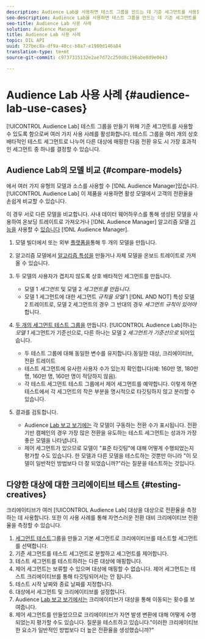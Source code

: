 ```yaml
---
description: Audience Lab을 사용하면 테스트 그룹을 만드는 데 기준 세그먼트를 사용할 수 있으므로 몇 가지 사용 사례를 활용할 수 있습니다. 테스트 그룹을 여러 개의 상호 배타적인 테스트 세그먼트로 나누어 다른 대상에 매핑한 다음 전환 유도 시 가장 효과적인 세그먼트 중 하나를 결정할 수 있습니다.
seo-description: Audience Lab을 사용하면 테스트 그룹을 만드는 데 기준 세그먼트를 사용할 수 있으므로 몇 가지 사용 사례를 활용할 수 있습니다. 테스트 그룹을 여러 개의 상호 배타적인 테스트 세그먼트로 나누어 다른 대상에 매핑한 다음 전환 유도 시 가장 효과적인 세그먼트 중 하나를 결정할 수 있습니다.
seo-title: Audience Lab 사용 사례
solution: Audience Manager
title: Audience Lab 사용 사례
topic: DIL API
uuid: 727bec8a-df9a-40cc-b8a7-e1980d146a84
translation-type: tm+mt
source-git-commit: c9737315132e2ae7d72c250d8c196abe8d9e0e43

---
```



# Audience Lab 사용 사례 {#audience-lab-use-cases}

[!UICONTROL Audience Lab] 테스트 그룹을 만들기 위해 기준 세그먼트를 사용할 수 있도록 함으로써 여러 가지 사용 사례를 활성화합니다. 테스트 그룹을 여러 개의 상호 배타적인 테스트 세그먼트로 나누어 다른 대상에 매핑한 다음 전환 유도 시 가장 효과적인 세그먼트 중 하나를 결정할 수 있습니다.

## Audience Lab의 모델 비교 {#compare-models}

에서 여러 가지 유형의 모델과 소스를 사용할 수 [!DNL Audience Manager]있습니다. [!UICONTROL Audience Lab] 이 제품을 사용하면 활성 모델에서 고객의 전환율을 손쉽게 비교할 수 있습니다.

<!-- audience-lab-compare-models.xml -->

이 경우 서로 다른 모델을 비교합니다. 사내 데이터 웨어하우스를 통해 생성된 모델을 사용하여 온보딩 트레이트로 가져오거나 [!DNL Audience Manager] 알고리즘 모델 [기능을](../../features/traits/create-onboarded-rule-based-traits.md#create-rules-based-or-onboarded-traits) 사용할 수 [있습니다](../../features/algorithmic-models/understanding-models.md) [!DNL Audience Manager].

1. 모델 빌더에서 또는 외부 [플랫폼을](../../features/algorithmic-models/create-model.md)통해 두 개의 모델을 만듭니다.
1. 알고리즘 모델에서 [알고리즘 특성을](../../features/traits/create-algorithmic-traits.md) 만들거나 자체 모델을 온보드 트레이트로 가져올 수 있습니다.
1. 두 모델의 사용자가 겹치지 않도록 상호 배타적인 세그먼트를 만듭니다.

   * 모델 1 *세그먼트* 및 모델 2 *세그먼트를 만듭니다*.
   * 모델 1 세그먼트에 대한 세그먼트 *규칙을 모델* 1 [!DNL AND NOT] 특성 모델 2 트레이트로, 모델 2 세그먼트의 경우 그 반대의 경우 *세그먼트 규칙이 있어야*&#x200B;합니다.

1. [두 개의 세그먼트 테스트 그룹을](../../features/audience-lab/audience-lab-manage-test-groups.md#create-test-groups) 만듭니다. [!UICONTROL Audience Lab]하나는 *모델 1* 세그먼트가 기준선으로, 다른 하나는 모델 2 *세그먼트가 기준선으로* 되어있습니다.

   * 두 테스트 그룹에 대해 동일한 변수를 유지합니다.동일한 대상, 크리에이티브, 전환 트레이트
   * 테스트 세그먼트에 유사한 사용자 수가 있는지 확인합니다(예: 160만 명, 180만 명, 160만 명, 160만 명이 적당하지 않음).
   * 각 테스트 세그먼트 테스트 그룹에서 제어 세그먼트를 예약합니다. 이렇게 하면 테스트에서 각 세그먼트의 작은 부분을 명시적으로 타깃팅하지 않고 분리할 수 있습니다.

1. 결과를 검토합니다.

   * Audience [Lab 보고 보기에는](../../features/audience-lab/audience-lab-reporting-view.md) 각 모델이 구동하는 전환 수가 표시됩니다. 전환 기반 캠페인의 경우 가장 많은 전환을 유도하는 테스트 세그먼트는 성과가 가장 좋은 모델을 나타냅니다.
   * 제어 세그먼트가 있으므로 모델이 "표준 타깃팅"에 대해 어떻게 수행되었는지 평가할 수도 있습니다. 한 모델과 다른 모델을 테스트하는 것뿐만 아니라 "이 모델이 일반적인 방법보다 더 잘 되었습니까?"라는 질문을 테스트하는 것입니다.

## 다양한 대상에 대한 크리에이티브 테스트 {#testing-creatives}

<!-- audience-lab-creatives-across-destinations.xml -->

크리에이티브가 여러 [!UICONTROL Audience Lab] 대상을 대상으로 전환율을 측정하는 데 사용합니다. 또한 이 사용 사례를 통해 자연스러운 전환 대비 크리에이티브 전환율을 측정할 수 있습니다.

1. [세그먼트 테스트](../../features/audience-lab/audience-lab-manage-test-groups.md#create-test-groups)그룹을 만들고 기본 세그먼트로 크리에이티브를 테스트할 세그먼트를 선택합니다.
1. 기준 세그먼트를 테스트 세그먼트로 분할하고 세그먼트를 제어합니다.
1. 테스트 세그먼트를 테스트하려는 다른 대상에 매핑합니다.
1. 제어 세그먼트는 보류할 수 있으며 대상에 매핑할 수 없습니다. 제어 세그먼트는 테스트 크리에이티브를 통해 타깃팅되어서는 안 됩니다.
1. 테스트 시작 날짜와 종료 날짜를 지정합니다.
1. 대상에서 세그먼트 및 크리에이티브를 설정합니다.
1. Audience [Lab 보고 보기에서는](../../features/audience-lab/audience-lab-reporting-view.md) 크리에이티브가 대상을 통해 이동되는 횟수를 보여줍니다.
1. 제어 세그먼트를 만들었으므로 크리에이티브가 자연 발생 변환에 대해 어떻게 수행되었는지 평가할 수도 있습니다. 질문을 테스트하고 있습니다."이러한 크리에이티브한 요소가 일반적인 방법보다 더 높은 전환율을 생성했습니까?"

